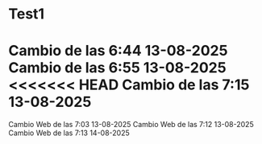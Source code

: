 # Test1
Cambio de las 6:44 13-08-2025
Cambio de las 6:55 13-08-2025
<<<<<<< HEAD
Cambio de las 7:15 13-08-2025
=======
Cambio Web de las 7:03 13-08-2025
Cambio Web de las 7:12 13-08-2025
Cambio Web de las 7:13 14-08-2025
